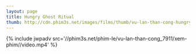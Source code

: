 ```yaml
---
layout: page
title: Hungry Ghost Ritual
thumb: http://cdn.phim3s.net/images/films/thumb/vu-lan-than-cong-hungry-ghost-ritual-2014.jpg
---
```

{% include jwpadv src='//phim3s.net/phim-le/vu-lan-than-cong_7911/xem-phim//video.mp4' %}